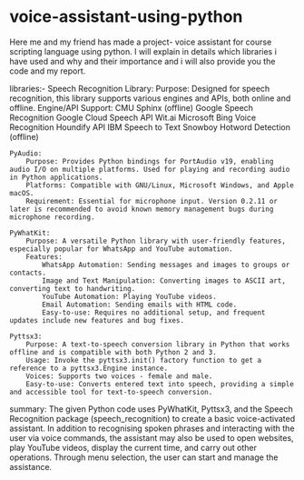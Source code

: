# voice-assistant-using-python
Here me and my friend has made a project- voice assistant for course scripting language using python. I will explain in details which libraries i have used and why and their importance and i will also provide you the code and my report. 
  
  
  libraries:-
    Speech Recognition Library:
        Purpose: Designed for speech recognition, this library supports various engines and APIs, both online and offline.
        Engine/API Support:
            CMU Sphinx (offline)
            Google Speech Recognition
            Google Cloud Speech API
            Wit.ai
            Microsoft Bing Voice Recognition
            Houndify API
            IBM Speech to Text
            Snowboy Hotword Detection (offline)

    PyAudio:
        Purpose: Provides Python bindings for PortAudio v19, enabling audio I/O on multiple platforms. Used for playing and recording audio in Python applications.
        Platforms: Compatible with GNU/Linux, Microsoft Windows, and Apple macOS.
        Requirement: Essential for microphone input. Version 0.2.11 or later is recommended to avoid known memory management bugs during microphone recording.

    PyWhatKit:
        Purpose: A versatile Python library with user-friendly features, especially popular for WhatsApp and YouTube automation.
        Features:
            WhatsApp Automation: Sending messages and images to groups or contacts.
            Image and Text Manipulation: Converting images to ASCII art, converting text to handwriting.
            YouTube Automation: Playing YouTube videos.
            Email Automation: Sending emails with HTML code.
            Easy-to-use: Requires no additional setup, and frequent updates include new features and bug fixes.

    Pyttsx3:
        Purpose: A text-to-speech conversion library in Python that works offline and is compatible with both Python 2 and 3.
        Usage: Invoke the pyttsx3.init() factory function to get a reference to a pyttsx3.Engine instance.
        Voices: Supports two voices - female and male.
        Easy-to-use: Converts entered text into speech, providing a simple and accessible tool for text-to-speech conversion.

summary:
        The given Python code uses PyWhatKit, Pyttsx3, and the Speech Recognition package (speech_recognition) to create a basic voice-activated assistant. In addition to recognising spoken phrases and interacting with the user via voice commands, the assistant may also be used to open websites, play YouTube videos, display the current time, and carry out other operations. Through menu selection, the user can start and manage the assistance.
